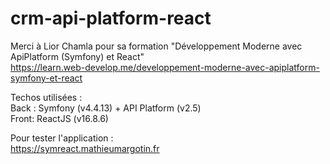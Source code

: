 # crm-api-platform-react
Merci à Lior Chamla pour sa formation "Développement Moderne avec ApiPlatform (Symfony) et React"   
https://learn.web-develop.me/developpement-moderne-avec-apiplatform-symfony-et-react 

Techos utilisées :  
Back : Symfony (v4.4.13) + API Platform (v2.5)  
Front: ReactJS (v16.8.6)

Pour tester l'application :   
https://symreact.mathieumargotin.fr
